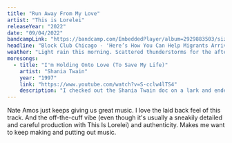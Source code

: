 ```yaml
---
title: "Run Away From My Love"
artist: "This is Lorelei"
releaseYear: "2022"
date: "09/04/2022"
bandcampLink: "https://bandcamp.com/EmbeddedPlayer/album=2929883503/size=large/bgcol=ffffff/linkcol=0687f5/tracklist=false/track=116748281/transparent=true/"
headline: "Block Club Chicago - 'Here’s How You Can Help Migrants Arriving In Chicago From Texas'"
weather: "Light rain this morning. Scattered thunderstorms for the afternoon. High 73F. Winds NE at 10 to 20 mph. Chance of rain 90%."
moresongs:
  - title: "I'm Holding Onto Love (To Save My Life)"
    artist: "Shania Twain"
    year: "1997"
    link: "https://www.youtube.com/watch?v=S-cclw4lTS4"
    description: "I checked out the Shania Twain doc on a lark and ended up revisiting some of the lesser known cuts from 'Come On Over', an album that I was already pretty familiar with just due to being alive with working ears in the 90s, but had never revisited as an adult (and post musical awakening). Just a flawless recording on all the levels. It's inspiring when people put so much effort and attention to every granular detail into crafting a recording AND it turns out to be a hit that is nearly universally appreciated and understood."
---
```


Nate Amos just keeps giving us great music. I love the laid back feel of this track. And the off-the-cuff vibe (even though it's usually a sneakily detailed and careful production with This Is Lorelei) and authenticity. Makes me want to keep making and putting out music.
